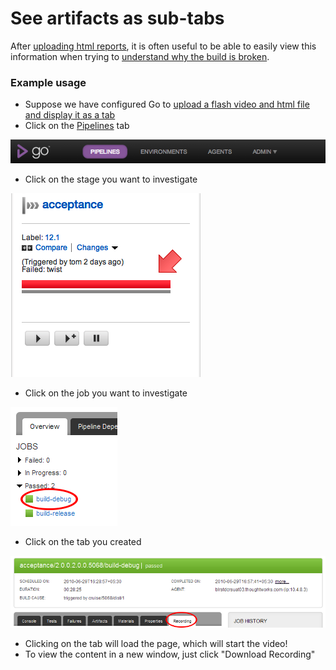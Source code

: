 # See artifacts as sub-tabs

After [uploading html reports](../configuration/dev_upload_test_report.md), it is often useful to be able to easily view this information when trying to [understand why the build is broken](dev_understand_why_build_broken.md).

### Example usage

-   Suppose we have configured Go to [upload a flash video and html file and display it as a tab](../configuration/dev_upload_test_report.md)
-   Click on the [Pipelines](../navigation/pipelines_dashboard_page.md) tab

![](../resources/images/topnav_pipelines.png)

-   Click on the stage you want to investigate

![](../resources/images/click_on_stage.png)

-   Click on the job you want to investigate

![](../resources/images/2_click_job_with_tab.png)

-   Click on the tab you created

![](../resources/images/3_click_my_subtab.png)

-   Clicking on the tab will load the page, which will start the video!
-   To view the content in a new window, just click "Download Recording"
